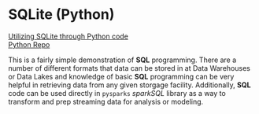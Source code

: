 # SQLite (Python)

[Utilizing SQLite through Python code](https://bphigg.github.io/python_data/sqlite_python.html)  
[Python Repo](https://github.com/bphigg/python_data)

This is a fairly simple demonstration of **SQL** programming. There are a number of different formats that data can be stored in at Data Warehouses or Data Lakes and knowledge of basic **SQL** programming can be very helpful in retrieving data from any given storgage facility. Additionally, **SQL** code can be used directly in `pysparks` *sparkSQL* library as a way to transform and prep streaming data for analysis or modeling.
